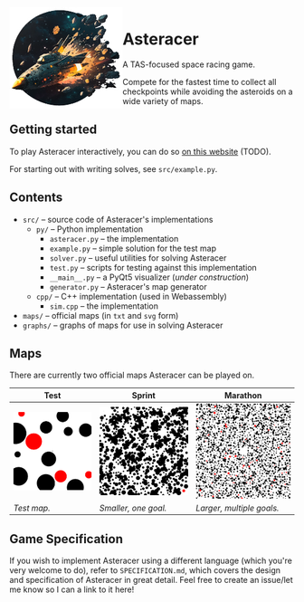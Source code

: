 <img align="left" width="200" src="logo.png" />

# Asteracer
A TAS-focused space racing game.

Compete for the fastest time to collect all checkpoints while avoiding the asteroids on a wide variety of maps.

## Getting started
To play Asteracer interactively, you can do so [on this website](TODO) (TODO).

For starting out with writing solves, see `src/example.py`.

## Contents
- `src/` – source code of Asteracer's implementations
  - `py/` – Python implementation
    - `asteracer.py` – the implementation
    - `example.py` – simple solution for the test map
    - `solver.py` – useful utilities for solving Asteracer
    - `test.py` – scripts for testing against this implementation
    - `__main__.py` – a PyQt5 visualizer (_under construction_)
    - `generator.py` – Asteracer's map generator
  - `cpp/` – C++ implementation (used in Webassembly)
    - `sim.cpp` – the implementation
- `maps/` – official maps (in `txt` and `svg` form)
- `graphs/` – graphs of maps for use in solving Asteracer

## Maps
There are currently two official maps Asteracer can be played on.

| Test                             | Sprint                             | Marathon                               |
| --- | --- | --- |
| ![Test Preview](maps/test.svg)| ![Sprint Preview](maps/sprint.svg) | ![Marathon Preview](maps/marathon.svg) | 
| _Test map._ | _Smaller, one goal._ | _Larger, multiple goals._ | 

## Game Specification
If you wish to implement Asteracer using a different language (which you're very welcome to do), refer to `SPECIFICATION.md`, which covers the design and specification of Asteracer in great detail.
Feel free to create an issue/let me know so I can a link to it here!
